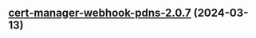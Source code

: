 

## [cert-manager-webhook-pdns-2.0.7](https://github.com/cyr-ius/truenas-charts/compare/cert-manager-webhook-pdns-2.0.6...cert-manager-webhook-pdns-2.0.7) (2024-03-13)

